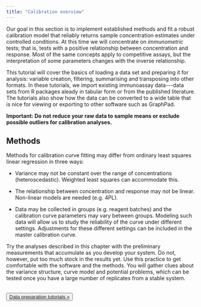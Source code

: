 ```yaml
---
title: "Calibration overview"
---
```


Our goal in this section is to implement established methods and fit a robust calibration model that reliably returns sample concentration estimates under controlled conditions. At this time we will concentrate on *immunometric* tests; that is, tests with a positive relationship between concentration and response. Most of the same concepts apply to competitive assays, but the interpretation of some parameters changes with the inverse relationship.

This tutorial will cover the basics of loading a data set and preparing it for analysis: variable creation, filtering, summarising and transposing into other formats. In these tutorials, we import existing immunoassay data---data sets from R packages aleady in tabular form or from the published literature. The tutorials also show how the data can be converted to a wide table that is nice for viewing or exporting to other software such as GraphPad.

**Important: Do not reduce your raw data to sample means or exclude possible outliers for calibration analyses.**

## Methods 

Methods for calibration curve fitting may differ from ordinary least squares linear regression in three ways:

- Variance may not be constant over the range of concentrations (heteroscedastic). Weighted least squares can accommodate this.
  
- The relationship between concentration and response may not be linear. Non-linear models are needed (e.g. 4PL). 

- Data may be collected in groups (e.g. reagent batches) and the calibration curve parameters may vary between groups. Modeling such data will allow us to study the reliability of the curve under different settings. Adjustments for these different settings can be included in the master calibration curve.

Try the analyses described in this chapter with the preliminary measurements that accumulate as you develop your system. Do not, however, put too much stock in the results yet. Use this practice to get comfortable with the software and the methods. You will gather clues about the variance structure, curve model and potential problems, which can be tested once you have a large number of replicates from a stable system. 

<br>
<!--
<button type="button" class="btn"><a href="calibLit.html"> Next: Calibration literature review &raquo;</a></button>
-->
<button type="button" class="btn"><a href="calib_tut2_prep_data_sets.html"> Data preparation tutorials &raquo;</a></button>
<br>

<!--
**Background Outline**

- Introduction
    - What is the purpose of a calibration curve?
    - Definitions
    - How does it relate to the rest of the test development process?
    - What sub-topics are included and excluded in this topic?
- Data analysis (links to section background pages)
    - Exploratory Data Analysis
    - Preparing for non-standard variance structure
    - Curve-fitting
    - Accuracy of the fitted values along the concentration range
- Miscellaneous topics
    - Curve-fitting software
    
-->
